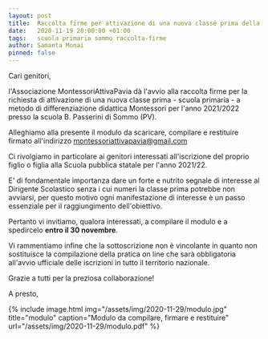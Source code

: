 ```yaml
---
layout: post
title:  Raccolta firme per attivazione di una nuova classe prima della scuola primaria per l'anno scolastico 2021/22
date:   2020-11-19 20:00:00 +01:00
tags:   scuola primaria sommo raccolta-firme
author: Samanta Monai
pinned: false
---
```


Cari genitori,

l'Associazione MontessoriAttivaPavia dà l'avvio alla raccolta firme per la richiesta di attivazione di una nuova classe prima - scuola primaria - a metodo di differenziazione didattica Montessori per l'anno 2021/2022 presso la scuola B. Passerini di Sommo (PV).

Alleghiamo alla presente il modulo da scaricare, compilare e restituire firmato all'indirizzo montessoriattivapavia@gmail.com

Ci rivolgiamo in particolare ai genitori interessati all'iscrizione del proprio figlio o figlia alla Scuola pubblica statale per l'anno 2021/22.

E' di fondamentale importanza dare un forte e nutrito segnale di interesse al Dirigente Scolastico senza i cui numeri la classe prima potrebbe non avviarsi, per questo motivo ogni manifestazione di interesse è un passo essenziale per il raggiungimento dell'obiettivo.

Pertanto vi invitiamo, qualora interessati, a compilare il modulo e a spedircelo **entro il 30 novembre**.

Vi rammentiamo infine che la sottoscrizione non è vincolante in quanto non sostituisce la compilazione della pratica on line che sarà obbligatoria all'avvio ufficiale delle iscrizioni in tutto il territorio nazionale.

Grazie a tutti per la preziosa collaborazione!


A presto,


{% include image.html img="/assets/img/2020-11-29/modulo.jpg" title="modulo" caption="Modulo da compilare, firmare e restituire" url="/assets/img/2020-11-29/modulo.pdf" %}
